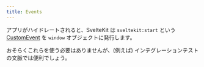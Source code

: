 ```yaml
---
title: Events
---
```


アプリがハイドレートされると、SvelteKit は `sveltekit:start` という [CustomEvent](https://developer.mozilla.org/en-US/docs/Web/API/CustomEvent) を `window` オブジェクトに発行します。

おそらくこれらを使う必要はありませんが、(例えば) インテグレーションテストの文脈では便利でしょう。
